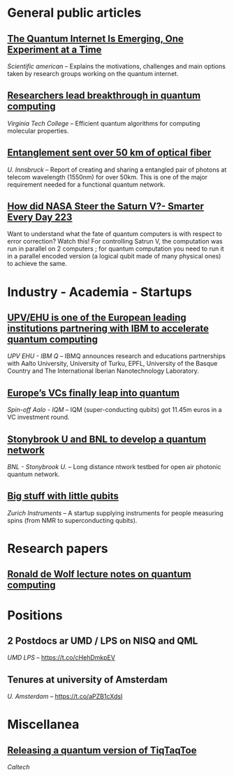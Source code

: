 
# General public articles


<a id="org8c57545"></a>

## [The Quantum Internet Is Emerging, One Experiment at a Time](https://www.scientificamerican.com/article/the-quantum-internet-is-emerging-one-experiment-at-a-time/)

*Scientific american* &#x2013; Explains the motivations, challenges and main options taken by research groups working on the quantum internet.


<a id="org4ddf39e"></a>

## [Researchers lead breakthrough in quantum computing](https://m.phys.org/news/2019-07-breakthrough-quantum.html)

*Virginia Tech College* &#x2013; Efficient quantum algorithms for computing molecular properties.


<a id="org1a6c4c4"></a>

## [Entanglement sent over 50 km of optical fiber](https://m.phys.org/news/2019-08-entanglement-km-optical-fiber.html)

*U. Innsbruck* &#x2013; Report of creating and sharing a entangled pair of photons at telecom wavelength (1550nm) for over 50km. This is one of the major requirement needed for a functional quantum network.


<a id="org81a4c27"></a>

## [How did NASA Steer the Saturn V?- Smarter Every Day 223](https://youtu.be/dI-JW2UIAG0)

Want to understand what the fate of quantum computers is with respect to error correction? Watch this! For controlling Satrun V, the computation was run in parallel on 2 computers ; for quantum computation you need to run it in a parallel encoded version (a logical qubit made of many physical ones) to achieve the same.


<a id="org3d7495b"></a>

# Industry - Academia - Startups


<a id="org4df83b2"></a>

## [UPV/EHU is one of the European leading institutions partnering with IBM to accelerate quantum computing](https://www.ehu.eus/en/web/campusa-magazine/-/upv-ehu-is-one-of-the-european-leading-institutions-partnering-with-ibm-to-accelerate-quantum-computing)

*UPV EHU - IBM Q* &#x2013; IBMQ announces research and educations partnerships with Aalto University, University of Turku, EPFL, University of the Basque Country and The International Iberian Nanotechnology Laboratory.


<a id="org828afdd"></a>

## [Europe’s VCs finally leap into quantum](https://www.ehu.eus/en/web/campusa-magazine/-/upv-ehu-is-one-of-the-european-leading-institutions-partnering-with-ibm-to-accelerate-quantum-computing)

*Spin-off Aalo - IQM* &#x2013; IQM (super-conducting qubits) got 11.45m euros in a VC investment round.


<a id="orgff584f9"></a>

## [Stonybrook U and BNL to develop a quantum network](https://m.phys.org/news/2019-07-breakthrough-quantum.html)

*BNL - Stonybrook U.* &#x2013; Long distance ntwork testbed for open air photonic quantum network.


<a id="org4d86983"></a>

## [Big stuff with little qubits](https://physicsworld.com/a/big-stuff-with-little-qubits/)

*Zurich Instruments* &#x2013; A startup supplying instruments for people measuring spins (from NMR to superconducting qubits).


<a id="orge1968ff"></a>

# Research papers


<a id="org1949270"></a>

## [Ronald de Wolf lecture notes on quantum computing](https://arxiv.org/abs/1907.09415)


<a id="org8e309b4"></a>

# Positions


<a id="orgf6730c9"></a>

## 2 Postdocs ar UMD / LPS on NISQ and QML

*UMD LPS* &#x2013; <https://t.co/cHehDmkpEV>


<a id="org9946744"></a>

## Tenures at university of Amsterdam

*U. Amsterdam* &#x2013; <https://t.co/aPZB1cXdsI>


<a id="org20fa049"></a>

# Miscellanea


<a id="orgf5ab443"></a>

## [Releasing a quantum version of TiqTaqToe](https://quantumfrontiers.com/2019/07/15/tiqtaqtoe/)

*Caltech*

